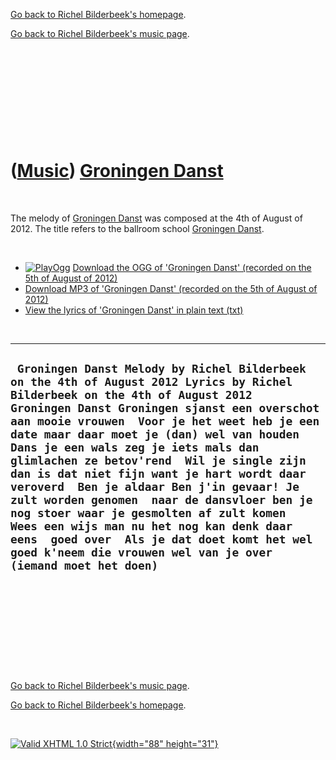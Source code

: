 [Go back to Richel Bilderbeek's homepage](index.htm).

[Go back to Richel Bilderbeek's music page](Music.htm).

 

 

 

 

 

([Music](Music.htm)) [Groningen Danst](SongGroningenDanst.htm)
==============================================================

 

The melody of [Groningen Danst](SongGroningenDanst.htm) was composed at
the 4th of August of 2012. The title refers to the ballroom school
[Groningen Danst](http://www.groningendanst.nl).

 

-   [![PlayOgg](http://static.fsf.org/playogg/Play_ogg_80x15.png "I support PlayOgg!")](http://playogg.org)
    [Download the OGG of 'Groningen Danst' (recorded on the 5th of
    August of 2012)](CD07_GroningenDanst20120805.ogg)
-   [Download MP3 of 'Groningen Danst' (recorded on the 5th of August
    of 2012)](CD07_GroningenDanst20120805.mp3)
-   [View the lyrics of 'Groningen Danst' in plain text
    (txt)](SongGroningenDanst.txt)

 

  ----------------------------------------------------------------------------------------------------------------------------------------------------------------------------------------------------------------------------------------------------------------------------------------------------------------------------------------------------------------------------------------------------------------------------------------------------------------------------------------------------------------------------------------------------------------------------------------------------------------------------------------------------------------------------------------------------------
  ` Groningen Danst Melody by Richel Bilderbeek on the 4th of August 2012 Lyrics by Richel Bilderbeek on the 4th of August 2012  Groningen Danst Groningen sjanst een overschot  aan mooie vrouwen  Voor je het weet heb je een date maar daar moet je (dan) wel van houden  Dans je een wals zeg je iets mals dan glimlachen ze betov'rend  Wil je single zijn dan is dat niet fijn want je hart wordt daar veroverd  Ben je aldaar Ben j'in gevaar! Je zult worden genomen  naar de dansvloer ben je nog stoer waar je gesmolten af zult komen  Wees een wijs man nu het nog kan denk daar eens  goed over  Als je dat doet komt het wel goed k'neem die vrouwen wel van je over (iemand moet het doen)`
  ----------------------------------------------------------------------------------------------------------------------------------------------------------------------------------------------------------------------------------------------------------------------------------------------------------------------------------------------------------------------------------------------------------------------------------------------------------------------------------------------------------------------------------------------------------------------------------------------------------------------------------------------------------------------------------------------------------

 

 

 

 

 

[Go back to Richel Bilderbeek's music page](Music.htm).

[Go back to Richel Bilderbeek's homepage](index.htm).

 

[![Valid XHTML 1.0 Strict](valid-xhtml10.png){width="88"
height="31"}](http://validator.w3.org/check?uri=referer)
